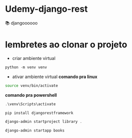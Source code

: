 # Udemy-django-rest

📚 djangoooooo

# lembretes ao clonar o projeto

- criar ambiente virtual

```ps1
python -m venv venv
```

- ativar ambiente virtual
  **comando pra linux**

```bash
source venv/bin/activate
```

**comando pra powershell**

```ps1
.\venv\Scripts\activate
```

```ps1
pip install djangorestframework

django-admin startproject library .

django-admin startapp books
```
